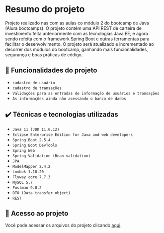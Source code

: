 # Resumo do projeto
Projeto realizado nas com as aulas co módulo 2 do bootcamp de Java (Alura bootcamps).
O projeto contém uma API REST de carteira de investimento feita anteriormente com as tecnologias Java EE, e agora sendo refeita com o framework Spring Boot e outras ferramentas para facilitar o desenvolvimento.
O projeto será atualizado e incrementado ao decorrer dos módulos do bootcamp, ganhando mais funcionalidades, segurança e boas práticas de código.

## 🔨 Funcionalidades do projeto

- `cadastro de usuário`
- `cadastro de transações`
- `Validações para as entradas de informação de usuários e transações`
- `As informações ainda não acessando o banco de dados`
 

## ✔️ Técnicas e tecnologias utilizadas

- ``Java 11 (JDK 11.0.12)``
- ``Eclipse Enterprise Edition for Java and web developers``
- ``Spring Boot 2.5.4``
- ``Spring Boot DevTools ``
- ``Spring Web``
- ``Spring Validation (Bean validation)``
- ``JPA``
- ``ModelMapper 2.4.2``
- ``Lombok 1.18.20``
- ``Flyway core 7.7.3``
- ``MySQL 5.7``
- ``Postman 9.0.2``
- ``DTO (Data transfer object)``
- ``REST``

## 📁 Acesso ao projeto
Você pode acessar os arquivos do projeto clicando [aqui](https://github.com/gui-lirasilva/livrariaAPI/tree/master/src/main/java/br/com/alura/livrariaAPI).
